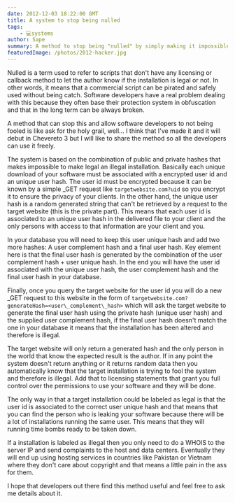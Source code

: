 ```yaml
---
date: 2012-12-03 18:22:00 GMT
title: A system to stop being nulled
tags:
    - 💻systems
author: Sape
summary: A method to stop being "nulled" by simply making it impossible to do it.
featuredImage: /photos/2012-hacker.jpg
---
```


Nulled is a term used to refer to scripts that don't have any licensing or callback method to let the author know if the installation is legal or not. In other words, it means that a commercial script can be pirated and safely used without being catch. Software developers have a real problem dealing with this because they often base their protection system in obfuscation and that in the long term can be always broken.

A method that can stop this and allow software developers to not being fooled is like ask for the holy grail, well... I think that I've made it and it will debut in Chevereto 3 but I will like to share the method so all the developers can use it freely.

The system is based on the combination of public and private hashes that makes impossible to make legal an illegal installation. Basically each unique download of your software must be associated with a encrypted user id and an unique user hash. The user id must be encrypted because it can be known by a simple _GET request like `targetwebsite.com?uid` so you encrypt it to ensure the privacy of your clients. In the other hand, the unique user hash is a random generated string that can't be retrieved by a request to the target website (this is the private part). This means that each user id is associated to an unique user hash in the delivered file to your client and the only persons with access to that information are your client and you.

In your database you will need to keep this user unique hash and add two more hashes: A user complement hash and a final user hash. Key element here is that the final user hash is generated by the combination of the user complement hash + user unique hash. In the end you will have the user id associated with the unique user hash, the user complement hash and the final user hash in your database.

Finally, once you query the target website for the user id you will do a new _GET request to this website in the form of `targetwebsite.com?generateHash=<user\_complement\_hash>` which will ask the target website to generate the final user hash using the private hash (unique user hash) and the supplied user complement hash, if the final user hash doesn't match the one in your database it means that the installation has been altered and therefore is illegal.

The target website will only return a generated hash and the only person in the world that know the expected result is the author. If in any point the system doesn't return anything or it returns random data then you automatically know that the target installation is trying to fool the system and therefore is illegal. Add that to licensing statements that grant you full control over the permissions to use your software and they will be done.

The only way in that a target installation could be labeled as legal is that the user id is associated to the correct user unique hash and that means that you can find the person who is leaking your software because there will be a lot of installations running the same user. This means that they will running time bombs ready to be taken down.

If a installation is labeled as illegal then you only need to do a WHOIS to the server IP and send complaints to the host and data centers. Eventually they will end up using hosting services in countries like Pakistan or Vietnam where they don't care about copyright and that means a little pain in the ass for them.

I hope that developers out there find this method useful and feel free to ask me details about it.